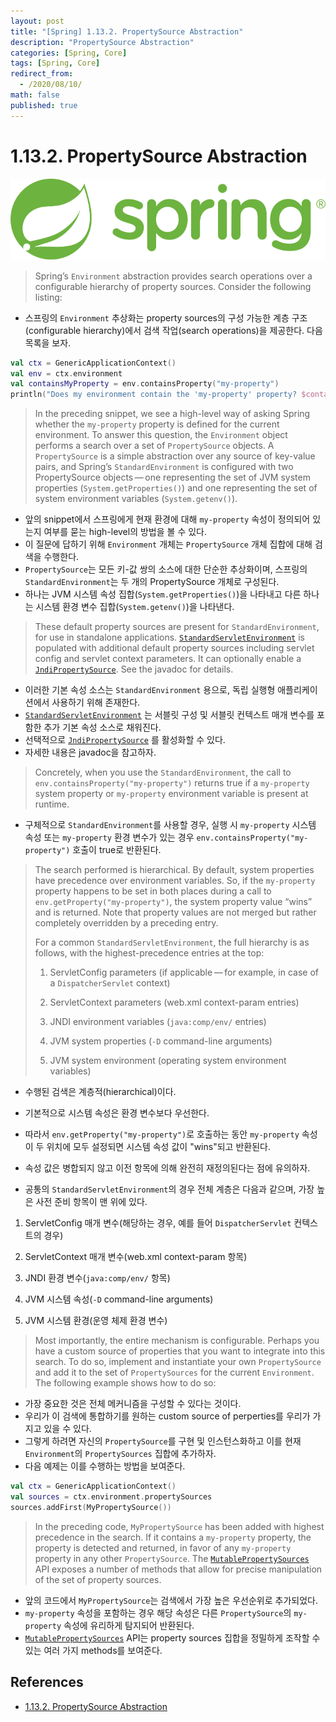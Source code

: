 ```yaml
---
layout: post
title: "[Spring] 1.13.2. PropertySource Abstraction"
description: "PropertySource Abstraction"
categories: [Spring, Core]
tags: [Spring, Core]
redirect_from:
  - /2020/08/10/
math: false
published: true
---
```


# 1.13.2. PropertySource Abstraction

<img src="/assets/img/posts/logos/spring-logo.svg">

> Spring’s `Environment` abstraction provides search operations over a configurable hierarchy of property sources. Consider the following listing:

- 스프링의 `Environment` 추상화는 property sources의 구성 가능한 계층 구조(configurable hierarchy)에서 검색 작업(search operations)을 제공한다. 다음 목록을 보자.

```kotlin
val ctx = GenericApplicationContext()
val env = ctx.environment
val containsMyProperty = env.containsProperty("my-property")
println("Does my environment contain the 'my-property' property? $containsMyProperty")
```

> In the preceding snippet, we see a high-level way of asking Spring whether the `my-property` property is defined for the current environment. To answer this question, the `Environment` object performs a search over a set of `PropertySource` objects. A `PropertySource` is a simple abstraction over any source of key-value pairs, and Spring’s `StandardEnvironment` is configured with two PropertySource objects — one representing the set of JVM system properties (`System.getProperties()`) and one representing the set of system environment variables (`System.getenv()`).

- 앞의 snippet에서 스프링에게 현재 환경에 대해 `my-property` 속성이 정의되어 있는지 여부를 묻는 high-level의 방법을 볼 수 있다.
- 이 질문에 답하기 위해 `Environment` 개체는 `PropertySource` 개체 집합에 대해 검색을 수행한다.
- `PropertySource`는 모든 키-값 쌍의 소스에 대한 단순한 추상화이며, 스프링의 `StandardEnvironment`는 두 개의 PropertySource 개체로 구성된다.
- 하나는 JVM 시스템 속성 집합(`System.getProperties()`)을 나타내고 다른 하나는 시스템 환경 변수 집합(`System.getenv()`)을 나타낸다.

> These default property sources are present for `StandardEnvironment`, for use in standalone applications. [`StandardServletEnvironment`](https://docs.spring.io/spring-framework/docs/5.2.7.RELEASE/javadoc-api/org/springframework/web/context/support/StandardServletEnvironment.html) is populated with additional default property sources including servlet config and servlet context parameters. It can optionally enable a [`JndiPropertySource`](https://docs.spring.io/spring-framework/docs/5.2.7.RELEASE/javadoc-api/org/springframework/jndi/JndiPropertySource.html). See the javadoc for details.

- 이러한 기본 속성 소스는 `StandardEnvironment` 용으로, 독립 실행형 애플리케이션에서 사용하기 위해 존재한다.
- [`StandardServletEnvironment`](https://docs.spring.io/spring-framework/docs/5.2.7.RELEASE/javadoc-api/org/springframework/web/context/support/StandardServletEnvironment.html) 는 서블릿 구성 및 서블릿 컨텍스트 매개 변수를 포함한 추가 기본 속성 소스로 채워진다.
- 선택적으로 [`JndiPropertySource`](https://docs.spring.io/spring-framework/docs/5.2.7.RELEASE/javadoc-api/org/springframework/jndi/JndiPropertySource.html) 를 활성화할 수 있다.
- 자세한 내용은 javadoc을 참고하자.

> Concretely, when you use the `StandardEnvironment`, the call to `env.containsProperty("my-property")` returns true if a `my-property` system property or `my-property` environment variable is present at runtime.

- 구체적으로 `StandardEnvironment`를 사용할 경우, 실행 시 `my-property` 시스템 속성 또는 `my-property` 환경 변수가 있는 경우 `env.containsProperty("my-property")` 호출이 true로 반환된다.

> The search performed is hierarchical. By default, system properties have precedence over environment variables. So, if the `my-property` property happens to be set in both places during a call to `env.getProperty("my-property")`, the system property value “wins” and is returned. Note that property values are not merged but rather completely overridden by a preceding entry.
>
> For a common `StandardServletEnvironment`, the full hierarchy is as follows, with the highest-precedence entries at the top:
>
> 1. ServletConfig parameters (if applicable — for example, in case of a `DispatcherServlet` context)
>
> 2. ServletContext parameters (web.xml context-param entries)
>
> 3. JNDI environment variables (`java:comp/env/` entries)
>
> 4. JVM system properties (`-D` command-line arguments)
>
> 5. JVM system environment (operating system environment variables)

- 수행된 검색은 계층적(hierarchical)이다.
- 기본적으로 시스템 속성은 환경 변수보다 우선한다.
- 따라서 `env.getProperty("my-property")`로 호출하는 동안 `my-property` 속성이 두 위치에 모두 설정되면 시스템 속성 값이 "wins"되고 반환된다.
- 속성 값은 병합되지 않고 이전 항목에 의해 완전히 재정의된다는 점에 유의하자.

- 공통의 `StandardServletEnvironment`의 경우 전체 계층은 다음과 같으며, 가장 높은 사전 준비 항목이 맨 위에 있다.

1. ServletConfig 매개 변수(해당하는 경우, 예를 들어 `DispatcherServlet` 컨텍스트의 경우)

2. ServletContext 매개 변수(web.xml context-param 항목)

3. JNDI 환경 변수(`java:comp/env/` 항목)

4. JVM 시스템 속성(`-D` command-line arguments)

5. JVM 시스템 환경(운영 체제 환경 변수)

> Most importantly, the entire mechanism is configurable. Perhaps you have a custom source of properties that you want to integrate into this search. To do so, implement and instantiate your own `PropertySource` and add it to the set of `PropertySources` for the current `Environment`. The following example shows how to do so:

- 가장 중요한 것은 전체 메커니즘을 구성할 수 있다는 것이다.
- 우리가 이 검색에 통합하기를 원하는 custom source of perperties를 우리가 가지고 있을 수 있다.
- 그렇게 하려면 자신의 `PropertySource`를 구현 및 인스턴스화하고 이를 현재 `Environment`의 `PropertySources` 집합에 추가하자.
- 다음 예제는 이를 수행하는 방법을 보여준다.

```kotlin
val ctx = GenericApplicationContext()
val sources = ctx.environment.propertySources
sources.addFirst(MyPropertySource())
```

> In the preceding code, `MyPropertySource` has been added with highest precedence in the search. If it contains a `my-property` property, the property is detected and returned, in favor of any `my-property` property in any other `PropertySource`. The [`MutablePropertySources`](https://docs.spring.io/spring-framework/docs/5.2.7.RELEASE/javadoc-api/org/springframework/core/env/MutablePropertySources.html) API exposes a number of methods that allow for precise manipulation of the set of property sources.

- 앞의 코드에서 `MyPropertySource`는 검색에서 가장 높은 우선순위로 추가되었다.
- `my-property` 속성을 포함하는 경우 해당 속성은 다른 `PropertySource`의 `my-property` 속성에 유리하게 탐지되어 반환된다.
- [`MutablePropertySources`](https://docs.spring.io/spring-framework/docs/5.2.7.RELEASE/javadoc-api/org/springframework/core/env/MutablePropertySources.html) API는 property sources 집합을 정밀하게 조작할 수 있는 여러 가지 methods를 보여준다.

## References

- [1.13.2. PropertySource Abstraction](https://docs.spring.io/spring/docs/current/spring-framework-reference/core.html#beans-property-source-abstraction)
